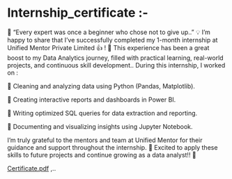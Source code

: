# Internship_certificate :-
🌟 “Every expert was once a beginner who chose not to give up..”  💡
I’m happy to share that I’ve successfully completed my 1-month internship at Unified Mentor Private Limited 👍 ! 🎉
This experience has been a great boost to my Data Analytics journey, filled with practical learning, real-world projects, and continuous skill development..
During this internship, I worked on :

🔹 Cleaning and analyzing data using Python (Pandas, Matplotlib).

🔹 Creating interactive reports and dashboards in Power BI.

🔹 Writing optimized SQL queries for data extraction and reporting.

🔹 Documenting and visualizing insights using Jupyter Notebook.

I’m truly grateful to the mentors and team at Unified Mentor for their guidance and support throughout the internship. 🙏
Excited to apply these skills to future projects and continue growing as a data analyst!! 🚀

[Certificate.pdf](https://github.com/user-attachments/files/20270655/Certificate.pdf) ,..
